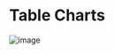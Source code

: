 # Table Charts
![image](https://user-images.githubusercontent.com/17039317/77737784-b7e8b600-701f-11ea-8129-15d40d5d049a.png)
